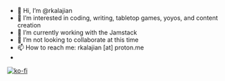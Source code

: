 - 👋 Hi, I’m @rkalajian
- 👀 I’m interested in coding, writing, tabletop games, yoyos, and content creation
- 🌱 I’m currently working with the Jamstack
- 💞️ I’m not looking to collaborate at this time
- 📫 How to reach me: rkalajian [at] proton.me
- 
[![ko-fi](https://ko-fi.com/img/githubbutton_sm.svg)](https://ko-fi.com/O5O17OC83)
<!---
rkalajian/rkalajian is a ✨ special ✨ repository because its `README.md` (this file) appears on your GitHub profile.
You can click the Preview link to take a look at your changes.
--->
